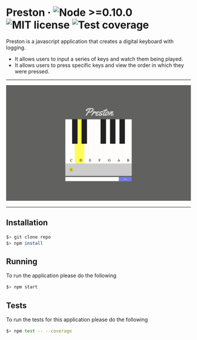 # Preston &middot; ![Node >=0.10.0](https://img.shields.io/node/v/react.svg) ![MIT license](https://img.shields.io/badge/license-MIT-blue.svg) ![Test coverage](https://img.shields.io/badge/coverage-100%25-brightgreen.svg)

Preston is a javascript application that creates a digital keyboard with logging. 
* It allows users to input a series of keys and watch them being played.
* It allows users to press specific keys and view the order in which they were pressed.

---

![Image application](./docs/application-image.png)

---

## Installation
```sh
$> git clone repo
$> npm install
```

## Running
To run the application please do the following
```sh
$> npm start
```

## Tests
To run the tests for this application please do the following
```sh
$> npm test -- --coverage
```

